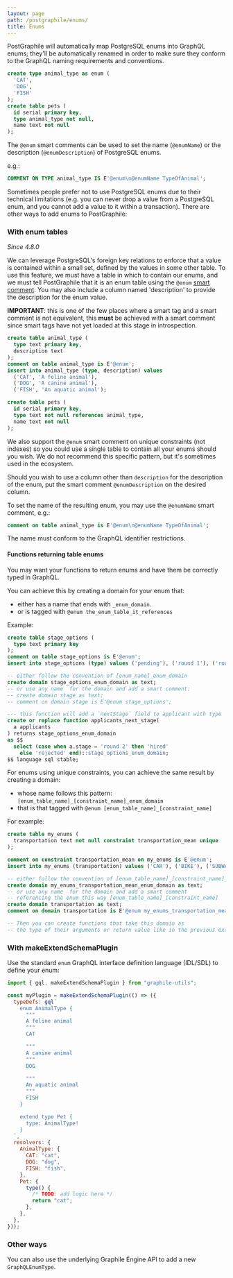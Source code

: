 ```yaml
---
layout: page
path: /postgraphile/enums/
title: Enums
---
```


PostGraphile will automatically map PostgreSQL enums into GraphQL enums; they'll
be automatically renamed in order to make sure they conform to the GraphQL
naming requirements and conventions.

```sql
create type animal_type as enum (
  'CAT',
  'DOG',
  'FISH'
);
create table pets (
  id serial primary key,
  type animal_type not null,
  name text not null
);
```

The `@enum` smart comments can be used to set the name (`@enumName`) or the
description (`@enumDescription`) of PostgreSQL enums.

e.g.:

```sql
COMMENT ON TYPE animal_type IS E'@enum\n@enumName TypeOfAnimal';
```

Sometimes people prefer not to use PostgreSQL enums due to their technical
limitations (e.g. you can never drop a value from a PostgreSQL enum, and you
cannot add a value to it within a transaction). There are other ways to add
enums to PostGraphile:

### With enum tables

_Since 4.8.0_

We can leverage PostgreSQL's foreign key relations to enforce that a value is
contained within a small set, defined by the values in some other table. To use
this feature, we must have a table in which to contain our enums, and we must
tell PostGraphile that it is an enum table using the `@enum`
[smart comment](/postgraphile/smart-comments/). You may also include a column
named 'description' to provide the description for the enum value.

**IMPORTANT**: this is one of the few places where a smart tag and a smart
comment is not equivalent, this **must** be achieved with a smart comment since
smart tags have not yet loaded at this stage in introspection.

```sql
create table animal_type (
  type text primary key,
  description text
);
comment on table animal_type is E'@enum';
insert into animal_type (type, description) values
  ('CAT', 'A feline animal'),
  ('DOG', 'A canine animal'),
  ('FISH', 'An aquatic animal');

create table pets (
  id serial primary key,
  type text not null references animal_type,
  name text not null
);
```

We also support the `@enum` smart comment on unique constraints (not indexes) so
you could use a single table to contain all your enums should you wish. We do
not recommend this specific pattern, but it's sometimes used in the ecosystem.

Should you wish to use a column other than `description` for the description of
the enum, put the smart comment `@enumDescription` on the desired column.

To set the name of the resulting enum, you may use the `@enumName` smart
comment, e.g.:

```sql
comment on table animal_type is E'@enum\n@enumName TypeOfAnimal';
```

The name must conform to the GraphQL identifier restrictions.

#### Functions returning table enums

You may want your functions to return enums and have them be correctly typed in GraphQL. 

You can achieve this by creating a domain for your enum that:
  - either has a name that ends with `_enum_domain`.
  - or is tagged with `@enum the_enum_table_it_references`

Example:
```sql
create table stage_options (
  type text primary key
);
comment on table stage_options is E'@enum';
insert into stage_options (type) values ('pending'), ('round 1'), ('round 2'), ('rejected'), ('hired');

-- either follow the convention of [enum_name]_enum_domain
create domain stage_options_enum_domain as text;
-- or use any name  for the domain and add a smart comment:
-- create domain stage as text;
-- comment on domain stage is E'@enum stage_options';

--- this function will add a `nextStage` field to applicant with type `StageOptions`
create or replace function applicants_next_stage(
  a applicants
) returns stage_options_enum_domain
as $$
  select (case when a.stage = 'round 2' then 'hired' 
    else 'rejected' end)::stage_options_enum_domain;
$$ language sql stable;

```

For enums using unique constraints, you can achieve the same result by creating a domain:
  - whose name follows this pattern: `[enum_table_name]_[constraint_name]_enum_domain`
  - that is that tagged with `@enum [enum_table_name]_[constraint_name]`

For example:
```sql
create table my_enums (
  transportation text not null constraint transportation_mean unique
);

comment on constraint transportation_mean on my_enums is E'@enum';
insert into my_enums (transportation) values ('CAR'), ('BIKE'), ('SUBWAY');

-- either follow the convention of [enum_table_name]_[constraint_name]_enum_domain
create domain my_enums_transportation_mean_enum_domain as text;
-- or use any name  for the domain and add a smart comment 
-- referencing the enum this way [enum_table_name]_[constraint_name]
create domain transportation as text;
comment on domain transportation is E'@enum my_enums_transportation_mean';

-- Then you can create functions that take this domain as 
-- the type of their arguments or return value like in the previous example
```

### With makeExtendSchemaPlugin

Use the standard `enum` GraphQL interface definition language (IDL/SDL) to
define your enum:

```js
import { gql, makeExtendSchemaPlugin } from "graphile-utils";

const myPlugin = makeExtendSchemaPlugin(() => ({
  typeDefs: gql`
    enum AnimalType {
      """
      A feline animal
      """
      CAT

      """
      A canine animal
      """
      DOG

      """
      An aquatic animal
      """
      FISH
    }

    extend type Pet {
      type: AnimalType!
    }
  `,
  resolvers: {
    AnimalType: {
      CAT: "cat",
      DOG: "dog",
      FISH: "fish",
    },
    Pet: {
      type() {
        /* TODO: add logic here */
        return "cat";
      },
    },
  },
}));
```

### Other ways

You can also use the underlying Graphile Engine API to add a new
`GraphQLEnumType`.
